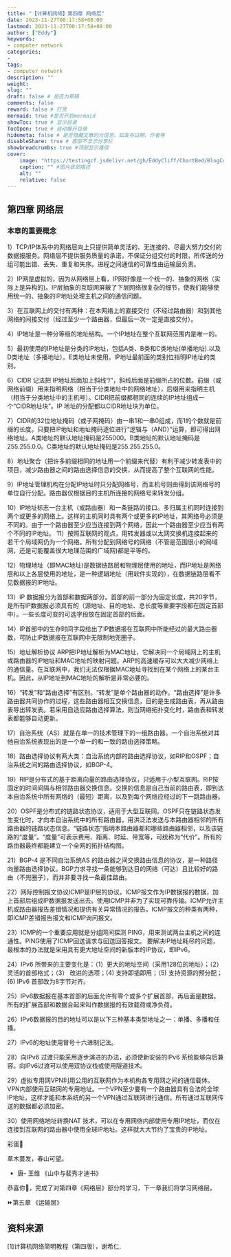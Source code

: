 ```yaml
---
title: "【计算机网络】第四章 网络层"
date: 2023-11-27T00:17:58+08:00
lastmod: 2023-11-27T00:17:58+08:00
author: ["Eddy"]
keywords: 
- computer network
categories: 
- 
tags: 
- computer network
description: ""
weight:
slug: ""
draft: false # 是否为草稿
comments: false
reward: false # 打赏
mermaid: true #是否开启mermaid
showToc: true # 显示目录
TocOpen: true # 自动展开目录
hidemeta: false # 是否隐藏文章的元信息，如发布日期、作者等
disableShare: true # 底部不显示分享栏
showbreadcrumbs: true #顶部显示路径
cover:
    image: "https://testingcf.jsdelivr.net/gh/EddyCliff/ChartBed/BlogCover/note6.jpg" #图片路径例如：posts/tech/123/123.png
    caption: "" #图片底部描述
    alt: ""
    relative: false
---
```

## 第四章 网络层

### 本章的重要概念

1）TCP/IP体系中的网络层向上只提供简单灵活的、无连接的、尽最大努力交付的数据报服务。网络层不提供服务质量的承诺，不保证分组交付的时限，所传送的分组可能出错、丢失、重复和失序。进程之间通信的可靠性由运输层负责。

2）IP网是虚拟的，因为从网络层上看，IP网好像是一个统一的、抽象的网络（实际上是异构的)。IP层抽象的互联网屏蔽了下层网络很复杂的细节，使我们能够使用统一的、抽象的IP地址处理主机之间的通信问题。

3）在互联网上的交付有两种：在本网络上的直接交付（不经过路由器）和到其他网络的间接交付（经过至少一个路由器，但最后一次一定是直接交付）。

4）IP地址是一种分等级的地址结构。一个IP地址在整个互联网范围内是唯一的。

5）最初使用的IP地址是分类的IP地址，包括A类、B类和C类地址(单播地址).以及D类地址（多播地址）。E类地址未使用。IP地址最前面的类别位指明IP地址的类别。

6）CIDR 记法把 IP地址后面加上斜线“/”，斜线后面是前缀所占的位数。前缀（或网络前缀）用来指明网络（相当于分类地址中的网络地址），后缀用来指明主机（相当于分类地址中的主机号）。CIDR把前缀都相同的连续的IP地址组成一个“CIDR地址块”。IP 地址的分配都以CIDR地址块为单位。

7）CIDR的32位地址掩码（或子网掩码）由一串1和一串0组成，而1的个数就是前缀的长度。只要把IP地址和地址掩码逐位进行“逻辑与（AND）”运算，即可得出网络地址。A类地址的默认地址掩码是255000。B类地址的默认地址掩码是255.255.0.0。C类地址的默认地址掩码是255.255.255.0。

8）地址聚合（把许多前缀相同的地址用一个前缀来代替）有利于减少转发表中的项目，减少路由器之间的路由选择信息的交换，从而提高了整个互联网的性能。

9）IP地址管理机构在分配IP地址时只分配网络号，而主机号则由得到该网络号的单位自行分配。路由器仅根据目的主机所连接的网络号来转发分组。

10）IP地址标志一台主机（或路由器）和一条链路的接口。多归属主机同时连接到两个或更多的网络上。这样的主机同时具有两个或更多的IP地址，其网络号必须是不同的。由于一个路由器至少应当连接到两个网络，因此一个路由器至少应当有两个不同的IP地址。
11）按照互联网的观点，用转发器或以太网交换机连接起来的若干个局域网仍为一个网络。所有分配到网络号的网络（不管是范围很小的局域网，还是可能覆盖很大地理范围的广域网)都是平等的。

12）物理地址（即MAC地址)是数据链路层和物理层使用的地址，而IP地址是网络层和以上各层使用的地址，是一种逻辑地址（用软件实现的），在数据链路层看不见数据报的IP地址。

13）IP 数据报分为首部和数据两部分。首部的前一部分为固定长度，共20字节，是所有IP数据报必须具有的（源地址、目的地址、总长度等重要字段都在固定首部中）。一些长度可变的可选字段放在固定首部的后面。

14）IP首部中的生存时间字段给出了IP数据报在互联网中所能经过的最大路由器数，可防止IP数据报在互联网中无限制地兜圈子。

15）地址解析协议 ARP把IP地址解析为MAC地址，它解决同一个局域网上的主机或路由器的IP地址和MAC地址的映射问题。ARP的高速缓存可以大大减少网络上的通信量。在互联网中，我们无法仅根据MAC地址寻找到在某个网络上的某台主机。因此，从IP地址到MAC地址的解析是非常必要的。

16）“转发”和“路由选择”有区别。“转发”是单个路由器的动作。“路由选择”是许多路由器共同协作的过程，这些路由器相互交换信息，目的是生成路由表，再从路由表导出转发表。若采用自适应路由选择算法，则当网络拓扑变化时，路由表和转发表都能够自动更新。

17）自治系统（AS）就是在单一的技术管理下的一组路由器。一个自治系统对其他自治系统表现出的是一个单一的和一致的路由选择策略。

18）路由选择协议有两大类：自治系统内部的路由选择协议，如RIP和OSPF；自治系统之间的路由选择协议，如BGP-4。

19）RIP是分布式的基于距离向量的路由选择协议，只适用于小型互联网。RIP按固定的时间间隔与相邻路由器交换信息。交换的信息是自己当前的路由表，即到达本自治系统中所有网络的（最短）距离，以及到每个网络应经过的下一跳路由器。

20）OSPF是分布式的链路状态协议，适用于大型互联网。OSPF只在链路状态发生变化时，才向本自治系统中的所有路由器，用洪泛法发送与本路由器相邻的所有路由器的链路状态信息。“链路状态”指明本路由器都和哪些路由器相邻，以及该链路的“度量”。“度量”可表示费用、距离、时延、带宽等，可统称为“代价”。所有的路由器最终都能建立一个全网的拓扑结构图。

21）BGP-4 是不同自治系统AS 的路由器之间交换路由信息的协议，是一种路径向量路由选择协议。BGP力求寻找一条能够到达目的网络（可达）且比较好的路由（不兜圈子），而并非要寻找一条最佳路由。

22）网际控制报文协议ICMP是IP层的协议。ICMP报文作为IP数据报的数据，加上首部后组成IP数据报发送出去。使用ICMP并非为了实现可靠传输。ICMP允许主机或路由器报告差错情况和提供有关异常情况的报告。ICMP报文的种类有两种，即ICMP差错报告报文和ICMP询问报文。

23）ICMP的一个重要应用就是分组网间探测 PING，用来测试两台主机之间的连通性。PING使用了ICMP回送请求与回送回答报文。
要解决IP地址耗尽的问题，最根本的办法就是采用具有更大地址空间的新版本的IP协议，即IPv6。

24）IPv6 所带来的主要变化是：（1）更大的地址空间（采用128位的地址）；（2）灵活的首部格式；（3） 改进的选项；(4) 支持即插即用；（5) 支持资源的预分配；(6) IPv6 首部改为8字节对齐。

25）IPv6数据报在基本首部的后面允许有零个或多个扩展首部，再后面是数据。所有的扩展首部和数据合起来叫作数据报的有效载荷或净负荷。

26）IPv6数据报的目的地址可以是以下三种基本类型地址之一：单播、多播和任播。

27）IPv6的地址使用冒号十六进制记法。

28）向IPv6 过渡只能采用逐步演进的办法，必须使新安装的IPv6 系统能够向后兼容。向IPv6过渡可以使用双协议栈或使用隧道技术。

29）虚拟专用网VPN利用公用的互联网作为本机构各专用网之间的通信载体。VPN内部使用互联网的专用地址。一个VPN至少要有一个路由器具有合法的全球IP地址，这样才能和本系统的另一个VPN通过互联网进行通信。所有通过互联网传送的数据都必须加密。

30）使用网络地址转换NAT 技术，可以在专用网络内部使用专用IP地址，而仅在连接到互联网的路由器中使用全球IP地址。这样就大大节约了宝贵的IP地址。



彩蛋🎁 

草木蔓发，春山可望。

- 唐- 王维 《山中与裴秀才迪书》

恭喜你🎉，完成了对第四章《网络层》部分的学习，下一章我们将学习网络层。

⏩第五章 《运输层》

## 资料来源

[1]计算机网络简明教程（第四版），谢希仁.

